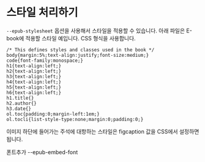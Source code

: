 # 스타일 처리하기
`--epub-stylesheet` 옵션을 사용해서 스타일을 적용할 수 있습니다.
아래 파일은 E-book에 적용할 스타일 예입니다. CSS 형식을 사용합니다.
```
/* This defines styles and classes used in the book */
body{margin:5%;text-align:justify;font-size:medium;}
code{font-family:monospace;}
h1{text-align:left;}
h2{text-align:left;}
h3{text-align:left;}
h4{text-align:left;}
h5{text-align:left;}
h6{text-align:left;}
h1.title{}
h2.author{}
h3.date{}
ol.toc{padding:0;margin-left:1em;}
ol.tocli{list-style-type:none;margin:0;padding:0;}
```

이미지 하단에 들어가는 주석에 대항하는 스타일은 figcaption 값을 CSS에서 설정하면 됩니다.


폰트추가
	--epub-embed-font
